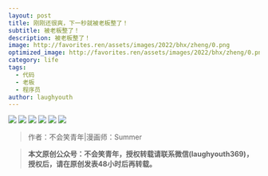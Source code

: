 ```yaml
---
layout: post
title: 刚刚还很爽，下一秒就被老板整了！
subtitle: 被老板整了！
description: 被老板整了！
image: http://favorites.ren/assets/images/2022/bhx/zheng/0.png
optimized_image: http://favorites.ren/assets/images/2022/bhx/zheng/0.png
category: life
tags:
  - 代码
  - 老板
  - 程序员
author: laughyouth
---
```


![](http://favorites.ren/assets/images/2022/bhx/zheng/1.jpg)
![](http://favorites.ren/assets/images/2022/bhx/zheng/2.jpg)
![](http://favorites.ren/assets/images/2022/bhx/zheng/3.jpg)
![](http://favorites.ren/assets/images/2022/bhx/zheng/4.jpg)
![](http://favorites.ren/assets/images/2022/bhx/zheng/5.jpg)
![](http://favorites.ren/assets/images/2022/bhx/zheng/6.jpg)



>作者：不会笑青年|漫画师：Summer

>**本文原创公众号：不会笑青年，授权转载请联系微信(laughyouth369)，授权后，请在原创发表48小时后再转载。**
